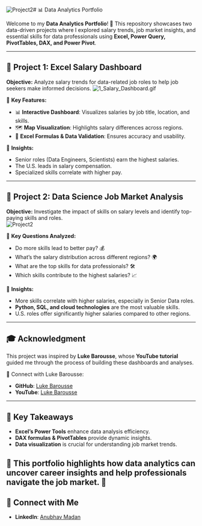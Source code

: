 ![Project2](https://github.com/user-attachments/assets/f52d5db7-131f-44ea-8c07-7a2735df60f4)# 📊 Data Analytics Portfolio

Welcome to my **Data Analytics Portfolio**! 🚀 This repository showcases two data-driven projects where I explored salary trends, job market insights, and essential skills for data professionals using **Excel, Power Query, PivotTables, DAX, and Power Pivot**. 



---

## 📂 Project 1: Excel Salary Dashboard  
**Objective:** Analyze salary trends for data-related job roles to help job seekers make informed decisions. 
![1_Salary_Dashboard.gif](https://github.com/user-attachments/assets/bb1e265e-6d28-48bd-9e60-7d0af4d2cc0d)


🔹 **Key Features:**
- 📊 **Interactive Dashboard**: Visualizes salaries by job title, location, and skills.
- 🗺 **Map Visualization**: Highlights salary differences across regions.
- 🧮 **Excel Formulas & Data Validation**: Ensures accuracy and usability.

🔹 **Insights:**
- Senior roles (Data Engineers, Scientists) earn the highest salaries.
- The U.S. leads in salary compensation.
- Specialized skills correlate with higher pay.

---

## 📂 Project 2: Data Science Job Market Analysis   

**Objective:** Investigate the impact of skills on salary levels and identify top-paying skills and roles.  
![Project2](https://github.com/user-attachments/assets/0f7b57e3-a1d2-4cfc-aae6-8bb2942a4205)


🔹 **Key Questions Analyzed:**
- Do more skills lead to better pay? 💰
- What’s the salary distribution across different regions? 🌍
- What are the top skills for data professionals? 🛠️
- Which skills contribute to the highest salaries? 📈

🔹 **Insights:**
- More skills correlate with higher salaries, especially in Senior Data roles.
- **Python, SQL, and cloud technologies** are the most valuable skills.
- U.S. roles offer significantly higher salaries compared to other regions.

---

## 🎓 Acknowledgment
This project was inspired by **Luke Barousse**, whose **YouTube tutorial** guided me through the process of building these dashboards and analyses. 

🔗 Connect with Luke Barousse:
- **GitHub**: [Luke Barousse](https://github.com/lukebarousse)
- **YouTube**: [Luke Barousse](https://www.youtube.com/c/LukeBarousse)

---

## 🚀 Key Takeaways
- **Excel’s Power Tools** enhance data analysis efficiency.
- **DAX formulas & PivotTables** provide dynamic insights.
- **Data visualization** is crucial for understanding job market trends.

📌 This portfolio highlights how **data analytics** can uncover career insights and help professionals navigate the job market. 🚀
---

## 🔗 Connect with Me
- **LinkedIn**: [Anubhav Madan](https://www.linkedin.com/in/anubhv264)
